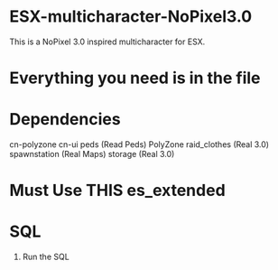 # ESX-multicharacter-NoPixel3.0
This is a NoPixel 3.0 inspired multicharacter for ESX. 

# Everything you need is in the file

# Dependencies
cn-polyzone
cn-ui
peds (Read Peds)
PolyZone
raid_clothes (Real 3.0)
spawnstation (Real Maps)
storage (Real 3.0)

# Must Use THIS es_extended 

# SQL 
1. Run the SQL
